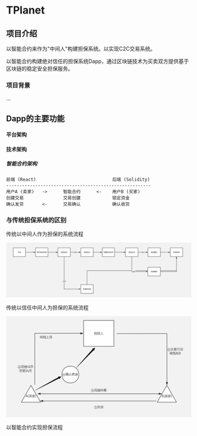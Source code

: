 # TPlanet

## 项目介绍

以智能合约来作为"中间人"构建担保系统。以实现C2C交易系统。

以智能合约构建绝对信任的担保系统Dapp，通过区块链技术为买卖双方提供基于区块链的稳定安全担保服务。

### 项目背景

...



## Dapp的主要功能

#### 平台架构

#### 技术架构

##### 智能合约架构

```
前端 (React)                             后端 (Solidity)
-------------------------------------------------------
用户A (卖家)   ->      智能合约      <-    用户B (买家)
创建交易               交易创建            锁定资金
确认发货       <-      交易确认            确认收货
```







### 与传统担保系统的区别

传统以中间人作为担保的系统流程

<img src="assets/image-20240614124202320.png" alt="image-20240614124202320" style="zoom: 50%;" />

传统以信任中间人为担保的系统流程

<img src="assets/image-20240614130702856.png" alt="image-20240614130702856" style="zoom: 50%;" />

以智能合约实现担保流程

